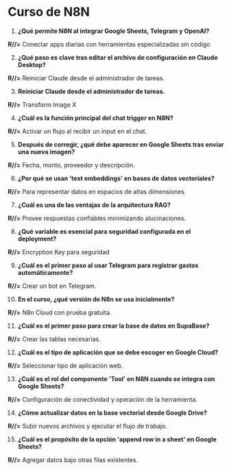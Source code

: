 # Curso de N8N

1. **¿Qué permite N8N al integrar Google Sheets, Telegram y OpenAI?**
   
**R//=** Conectar apps diarias con herramientas especializadas sin código

2. **¿Qué paso es clave tras editar el archivo de configuración en Claude Desktop?**
 
**R//=** Reiniciar Claude desde el administrador de tareas.

3. **Reiniciar Claude desde el administrador de tareas.**
   
**R//=** Transform Image X

4. **¿Cuál es la función principal del chat trigger en N8N?**
   
**R//=** Activar un flujo al recibir un input en el chat.

5. **Después de corregir, ¿qué debe aparecer en Google Sheets tras enviar una nueva imagen?**
    
**R//=** Fecha, monto, proveedor y descripción.

6. **¿Por qué se usan 'text embeddings' en bases de datos vectoriales?**
    
**R//=** Para representar datos en espacios de altas dimensiones.

7. **¿Cuál es una de las ventajas de la arquitectura RAG?**
    
**R//=** Provee respuestas confiables minimizando alucinaciones.

8. **¿Qué variable es esencial para seguridad configurada en el deployment?**
    
**R//=** Encryption Key para seguridad

9. **¿Cuál es el primer paso al usar Telegram para registrar gastos automáticamente?**
    
**R//=** Crear un bot en Telegram.

10. **En el curso, ¿qué versión de N8n se usa inicialmente?**
    
**R//=** N8n Cloud con prueba gratuita.

11. **¿Cuál es el primer paso para crear la base de datos en SupaBase?**
    
**R//=** Crear las tablas necesarias.

12. **¿Cuál es el tipo de aplicación que se debe escoger en Google Cloud?**
    
**R//=** Seleccionar tipo de aplicación web.

13. **¿Cuál es el rol del componente 'Tool' en N8N cuando se integra con Google Sheets?**
    
**R//=** Configuración de conectividad y operación de la herramienta.

14. **¿Cómo actualizar datos en la base vectorial desde Google Drive?**
    
**R//=** Subir nuevos archivos y ejecutar el flujo de trabajo.

15. **¿Cuál es el propósito de la opción 'append row in a sheet' en Google Sheets?**
    
**R//=** Agregar datos bajo otras filas existentes.